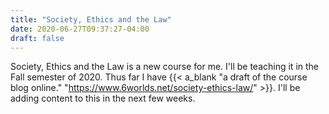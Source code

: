 ```yaml
---
title: "Society, Ethics and the Law"
date: 2020-06-27T09:37:27-04:00
draft: false
---
```


Society, Ethics and the Law is a new course for me. I'll be teaching it in the Fall semester of 2020. <!--more-->Thus far I have {{< a_blank  "a draft of the course blog online." "https://www.6worlds.net/society-ethics-law/"  >}}. I'll be adding content to this in the next few weeks.
